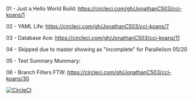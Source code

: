 01 - Just a Hello World Build: https://circleci.com/gh/JonathanC503/cci-koans/1 

02 - YAML Life: https://circleci.com/gh/JonathanC503/cci-koans/7 

03 - Database Ace: https://circleci.com/gh/JonathanC503/cci-koans/11 

04 - Skipped due to master showing as "incomplete" for Parallelism 05/20

05 - Test Summary Mummary: 

06 - Branch Filters FTW: https://circleci.com/gh/JonathanC503/cci-koans/30



[![CircleCI](https://circleci.com/gh/JonathanC503/cci-koans.svg?style=svg)](https://circleci.com/gh/JonathanC503/cci-koans)